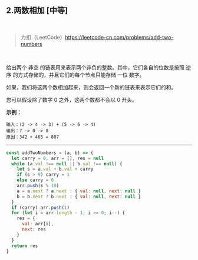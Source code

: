 
## 2.两数相加 [中等]

<br />

> 力扣（LeetCode）https://leetcode-cn.com/problems/add-two-numbers

<br />

给出两个 非空 的链表用来表示两个非负的整数。其中，它们各自的位数是按照 逆序 的方式存储的，并且它们的每个节点只能存储 一位 数字。

如果，我们将这两个数相加起来，则会返回一个新的链表来表示它们的和。

您可以假设除了数字 0 之外，这两个数都不会以 0 开头。

**示例：**

```
输入：(2 -> 4 -> 3) + (5 -> 6 -> 4)
输出：7 -> 0 -> 8
原因：342 + 465 = 807
```

---

```js
const addTwoNumbers = (a, b) => {
  let carry = 0, arr = [], res = null
  while (a.val !== null || b.val !== null) {
    let s = a.val + b.val + carry
    if (s > 9) carry = 1
    else carry = 0
    arr.push(s % 10)
    a = a.next ? a.next : { val: null, next: null }
    b = b.next ? b.next : { val: null, next: null }
  }
  if (carry) arr.push(1)
  for (let i = arr.length - 1; i >= 0; i--) {
    res = {
      val: arr[i],
      next: res
    }
  }
  return res
}
```
